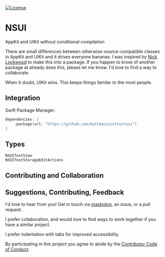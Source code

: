 [![License][license badge]][license]

# NSUI
AppKit and UIKit without conditional compilation

There are small differences between otherwise-source-compatible classes in AppKit and UIKit and it drives everyone bananas. I was inspired by [Nick Lockwood](https://gist.github.com/nicklockwood/19569dc738b565c67f4d97302bf48697) to make this into a package. If you happen to know of another package at already does this, please let me know. I'd love to find a way to collaborate.

When it doubt, UIKit wins. This keeps things familar to the most people.

## Integration

Swift Package Manager:

```swift
dependencies: [
    .package(url: "https://github.com/mattmassicotte/nsui")
]
```

## Types

```
NSUITextView
NSUITextStorageEditActions
```

## Contributing and Collaboration

## Suggestions, Contributing, Feedback

I'd love to hear from you! Get in touch via [mastodon](https://mastodon.social/mattiem), an issue, or a pull request.

I prefer collaboration, and would love to find ways to work together if you have a similar project.

I prefer indentation with tabs for improved accessibility.

By participating in this project you agree to abide by the [Contributor Code of Conduct](CODE_OF_CONDUCT.md).

[license]: https://opensource.org/licenses/BSD-3-Clause
[license badge]: https://img.shields.io/github/license/mattmassicotte/nsui
